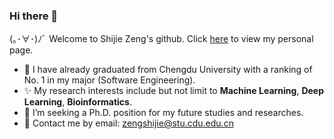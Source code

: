 ### Hi there 👋

(｡･∀･)ﾉﾞ Welcome to Shijie Zeng's github.
Click [here](https://firesaku.github.io/) to view my personal page.


- 🔭 I have already graduated from Chengdu University with a ranking of No. 1 in my major (Software Engineering).
- ✨ My research interests include but not limit to  **Machine Learning**, **Deep Learning**, **Bioinformatics**.
- 👯  I’m seeking a Ph.D. position for my future studies and researches.
- 💬 Contact me by email: zengshijie@stu.cdu.edu.cn

<!--
**firesaku/firesaku** is a ✨ _special_ ✨ repository because its `README.md` (this file) appears on your GitHub profile.

Here are some ideas to get you started:

- 🔭 I’m currently working on ...
- 🌱 I’m currently learning ...
- 👯 I’m looking to collaborate on ...
- 🤔 I’m looking for help with ...
- 💬 Ask me about ...
- 📫 How to reach me: ...
- 😄 Pronouns: ...
- ⚡ Fun fact: ...
  -->
